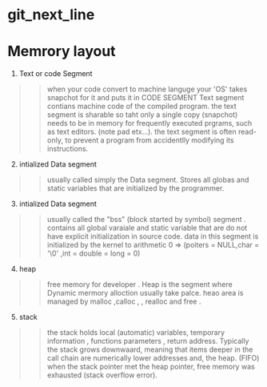 # git_next_line


# Memrory layout

 1) Text or code Segment

>> when your code convert to machine languge your 'OS' takes snapchot for it and puts it in CODE SEGMENT
>> Text segment contians machine code of the compiled program.
>> the text segment is sharable so taht only a single copy (snapchot) needs to be in memory for frequently executed prgrams,
such as text editors. (note pad etx...).
>> the text segment is often read-only, to prevent a program from accidentlly modifying its instructions.

 2) intialized Data segment

>> usually called simply the Data segment.
>> Stores all globas and static variables that are initialized by the programmer.

 3) intialized Data segment
 
>> usually called the "bss" (block started by symbol) segment .
>> contains all global varaiale and static variable that are do not have explicit initialization in source code.
>> data in this segment is initialized by the kernel to arithmetic 0 => (poiters = NULL,char = '\0' ,int = double = long = 0)

 4) heap
>> free memory for developer .
>> Heap is the segment where Dynamic mermory alloction usually take palce.
>> heao area is managed by malloc ,calloc , , realloc and free .

 5) stack
>> the stack holds local (automatic) variables, temporary information , functions parameters , return address.
>> Typically the stack grows downwaard, meaning that items deeper in the call chain are numerically lower addresses and,
the heap. (FIFO)
>>  when the stack pointer met the heap pointer, free memory was exhausted (stack overflow error). 
